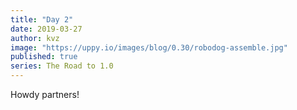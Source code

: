 ```yaml
---
title: "Day 2"
date: 2019-03-27
author: kvz
image: "https://uppy.io/images/blog/0.30/robodog-assemble.jpg"
published: true
series: The Road to 1.0
---
```


Howdy partners!